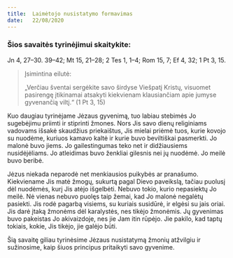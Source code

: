 ```yaml
---
title:  Laimėtojo nusistatymo formavimas
date:   22/08/2020
---
```


### Šios savaitės tyrinėjimui skaitykite:
Jn 4, 27–30. 39–42; Mt 15, 21–28; 2 Tes 1, 1–4; Rom 15, 7; Ef 4, 32; 1 Pt 3, 15.

> <p>Įsimintina eilutė:</p>
> „Verčiau šventai sergėkite savo širdyse Viešpatį Kristų, visuomet pasirengę įtikinamai atsakyti kiekvienam klausiančiam apie jumyse gyvenančią viltį.“ (1 Pt 3, 15)

Kuo daugiau tyrinėjame Jėzaus gyvenimą, tuo labiau stebimės Jo sugebėjimu priimti ir stiprinti žmones. Nors Jis savo dienų religiniams vadovams išsakė skaudžius priekaištus, Jis mielai priėmė tuos, kurie kovojo su nuodėme, kuriuos kamavo kaltė ir kurie buvo beviltiškai pasmerkti. Jo malonė buvo jiems. Jo gailestingumas teko net ir didžiausiems nusidėjėliams. Jo atleidimas buvo ženkliai gilesnis nei jų nuodėmė. Jo meilė buvo beribė.

Jėzus niekada neparodė net menkiausios puikybės ar pranašumo. Kiekviename Jis matė žmogų, sukurtą pagal Dievo paveikslą, tačiau puolusį dėl nuodėmės, kurį Jis atėjo išgelbėti. Nebuvo tokio, kurio nepasiektų Jo meilė. Nė vienas nebuvo puolęs taip žemai, kad Jo malonė negalėtų pasiekti. Jis rodė pagarbą visiems, su kuriais susidūrė, ir elgėsi su jais oriai. Jis darė įtaką žmonėms dėl karalystės, nes tikėjo žmonėmis. Jų gyvenimas buvo pakeistas Jo akivaizdoje, nes jie Jam itin rūpėjo. Jie pakilo, kad taptų tokiais, kokie, Jis tikėjo, jie galėjo būti.

Šią savaitę giliau tyrinėsime Jėzaus nusistatymą žmonių atžvilgiu ir sužinosime, kaip šiuos principus pritaikyti savo gyvenime.
